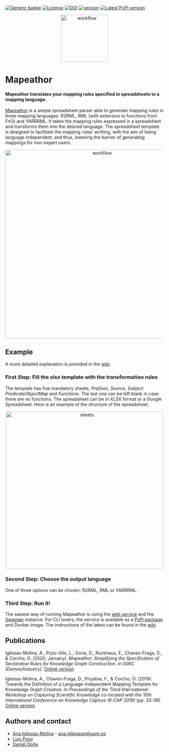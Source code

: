  [![Generic badge](https://img.shields.io/badge/Status-Developing-yellow)](https://shields.io/)
 [![License](https://img.shields.io/badge/License-Apache%202.0-blue.svg)](https://github.com/oeg-upm/Mapeathor/blob/master/LICENSE)
 [![DOI](https://zenodo.org/badge/DOI/10.5281/zenodo.5973906.svg)](https://doi.org/10.5281/zenodo.5973906)
 [![version](https://img.shields.io/badge/python-3.6+-blue.svg)](https://www.python.org/downloads/release/python-360/)
 [![Latest PyPI version](https://img.shields.io/pypi/v/mapeathor?style=flat)](https://pypi.python.org/pypi/mapeathor)

<p align="center">
 <img src="https://raw.githubusercontent.com/oeg-upm/Mapeathor/master/imgs/Square_logo_mapeathor.png" alt="workflow" width="150"/>
</p>


# Mapeathor
#### Mapeathor translates your mapping rules specified in spreadsheets to a mapping language.  

[Mapeathor](https://morph.oeg.fi.upm.es/tool/mapeathor) is a simple spreadsheet parser able to generate mapping rules in three mapping languages: R2RML, RML (with extension to functions from FnO) and YARRRML. It takes the mapping rules expressed in a spreadsheet and transforms them into the desired language. The spreadsheet template is designed to facilitate the mapping rules' writting, with the aim of being language independent, and thus, lowering the barrier of generating mappings for non-expert users.

<p align="center">
 <img src="https://raw.githubusercontent.com/oeg-upm/Mapeathor/master/imgs/workflow.png" alt="workflow" width="600"/>
</p>

## Example
A more detailed explanation is provided in the [wiki](https://github.com/oeg-upm/Mapeathor/wiki).

### First Step: Fill the xlsx template with the transformation rules
The template has five mandatory sheets, *Prefixes, Source, Subject PredicateObjectMap* and *Functions*. The last one can be left blank in case there are no functions. The spreadsheet can be in XLSX format or a Google Spreadsheet. Here is an example of the structure of the spreadsheet.

<p align="center">
 <img src="https://raw.githubusercontent.com/oeg-upm/Mapeathor/master/imgs/sheets.png" alt="sheets" width="500"/>
</p>

### Second Step: Choose the output language
One of three options can be chosen: R2RML, RML or YARRRML.

### Third Step: Run it!
The easiest way of running Mapeathor is using the [web service](https://morph.oeg.fi.upm.es/demo/mapeathor) and the [Swagger](https://morph.oeg.fi.upm.es/tool/mapeathor/swagger/) instance. For CLI lovers, the service is available as a [PyPi package](https://pypi.org/project/mapeathor/) and Docker image. The instructions of the latest can be found in the [wiki](https://github.com/oeg-upm/Mapeathor/wiki).

## Publications
Iglesias-Molina, A., Pozo-Gilo, L., Dona, D., Ruckhaus, E., Chaves-Fraga, D., & Corcho, O. (2020, January). *Mapeathor: Simplifying the Specification of Declarative Rules for Knowledge Graph Construction. In ISWC (Demos/Industry).* [Online version](http://ceur-ws.org/Vol-2721/paper488.pdf)

Iglesias-Molina, A., Chaves-Fraga, D., Priyatna, F., & Corcho, O. (2019). Towards the Definition of a Language-Independent Mapping Template for Knowledge Graph Creation. *In Proceedings of the Third International Workshop on Capturing Scientific Knowledge co-located with the 10th International Conference on Knowledge Capture (K-CAP 2019)* (pp. 33-36). [Online version](https://sciknow.github.io/sciknow2019/papers/SciKnow_2019_paper_4.pdf)

## Authors and contact
- [Ana Iglesias-Molina](https://github.com/anaigmo) - [ana.iglesiasm@upm.es](mailto:ana.iglesiasm@upm.es)
- [Luis Pozo](https://github.com/w0xter)
- [Daniel Doña](https://github.com/daniel-dona)
